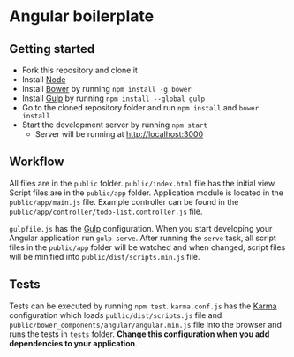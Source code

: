 # Angular boilerplate

## Getting started

* Fork this repository and clone it
* Install [Node](https://nodejs.org/en/)
* Install [Bower](http://bower.io/) by running `npm install -g bower`
* Install [Gulp](http://gulpjs.com/) by running `npm install --global gulp`
* Go to the cloned repository folder and run `npm install` and `bower install`
* Start the development server by running `npm start`
  * Server will be running at [http://localhost:3000](http://localhost:3000)

## Workflow

All files are in the `public` folder. `public/index.html` file has the initial view. Script files are in the `public/app` folder. Application module is located in the `public/app/main.js` file. Example controller can be found in the `public/app/controller/todo-list.controller.js` file.

`gulpfile.js` has the [Gulp](http://gulpjs.com/) configuration. When you start developing your Angular application run `gulp serve`. After running the `serve` task, all script files in the `public/app` folder will be watched and when changed, script files will be minified into `public/dist/scripts.min.js` file.

## Tests

Tests can be executed by running `npm test`. `karma.conf.js` has the [Karma](http://karma-runner.github.io/0.13/index.html) configuration which loads `public/dist/scripts.js` file and `public/bower_components/angular/angular.min.js` file into the browser and runs the tests in `tests` folder. **Change this configuration when you add dependencies to your application**.
